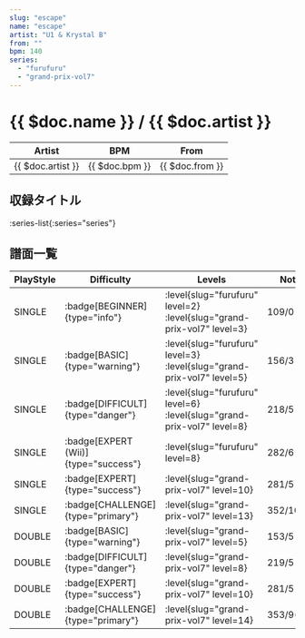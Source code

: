 ```yaml
---
slug: "escape"
name: "escape"
artist: "U1 & Krystal B"
from: ""
bpm: 140
series:
  - "furufuru"
  - "grand-prix-vol7"
---
```


# {{ $doc.name }} / {{ $doc.artist }}

|Artist|BPM|From|
|------|---|----|
|{{ $doc.artist }}|{{ $doc.bpm }}|{{ $doc.from }}|

## 収録タイトル

:series-list{:series="series"}

## 譜面一覧

|PlayStyle|Difficulty|Levels|Notes|Movie|
|---------|----------|------|-----|-----|
|SINGLE| :badge[BEGINNER]{type="info"}|<div class="field is-grouped is-grouped-multiline"> :level{slug="furufuru" level=2} :level{slug="grand-prix-vol7" level=3}</div>|109/0||
|SINGLE| :badge[BASIC]{type="warning"}|<div class="field is-grouped is-grouped-multiline"> :level{slug="furufuru" level=3} :level{slug="grand-prix-vol7" level=5}</div>|156/3||
|SINGLE| :badge[DIFFICULT]{type="danger"}|<div class="field is-grouped is-grouped-multiline"> :level{slug="furufuru" level=6} :level{slug="grand-prix-vol7" level=8}</div>|218/5||
|SINGLE| :badge[EXPERT (Wii)]{type="success"}|<div class="field is-grouped is-grouped-multiline"> :level{slug="furufuru" level=8}</div>|282/6||
|SINGLE| :badge[EXPERT]{type="success"}|<div class="field is-grouped is-grouped-multiline"> :level{slug="grand-prix-vol7" level=10}</div>|281/5||
|SINGLE| :badge[CHALLENGE]{type="primary"}|<div class="field is-grouped is-grouped-multiline"> :level{slug="grand-prix-vol7" level=13}</div>|352/10(35)||
|DOUBLE| :badge[BASIC]{type="warning"}|<div class="field is-grouped is-grouped-multiline"> :level{slug="grand-prix-vol7" level=5}</div>|153/5||
|DOUBLE| :badge[DIFFICULT]{type="danger"}|<div class="field is-grouped is-grouped-multiline"> :level{slug="grand-prix-vol7" level=8}</div>|219/5||
|DOUBLE| :badge[EXPERT]{type="success"}|<div class="field is-grouped is-grouped-multiline"> :level{slug="grand-prix-vol7" level=10}</div>|281/5||
|DOUBLE| :badge[CHALLENGE]{type="primary"}|<div class="field is-grouped is-grouped-multiline"> :level{slug="grand-prix-vol7" level=14}</div>|353/9(34)||

